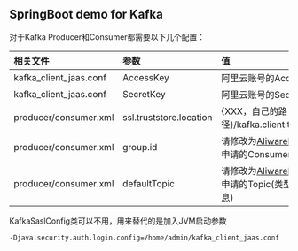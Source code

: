 ## SpringBoot demo for Kafka
对于Kafka Producer和Consumer都需要以下几个配置：

|相关文件|参数|值|
|:--|:--|:--|
|kafka_client_jaas.conf|AccessKey|阿里云账号的AccessKey|
|kafka_client_jaas.conf|SecretKey|阿里云账号的SecretKey|
|producer/consumer.xml|ssl.truststore.location|{XXX，自己的路径}/kafka.client.truststore.jks|
|producer/consumer.xml|group.id|请修改为[AliwareMQ控制台](https://help.aliyun.com/document_detail/29536.html)上申请的ConsumerID|
|producer/consumer.xml|defaultTopic|请修改为[AliwareMQ控制台](https://help.aliyun.com/document_detail/29536.html)上申请的Topic(类型为Kafka消息)|

KafkaSaslConfig类可以不用，用来替代的是加入JVM启动参数
```
-Djava.security.auth.login.config=/home/admin/kafka_client_jaas.conf
```



	


